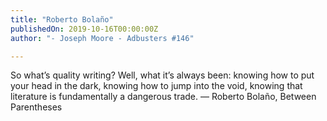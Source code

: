 ```yaml
---
title: "Roberto Bolaño"
publishedOn: 2019-10-16T00:00:00Z
author: "- Joseph Moore - Adbusters #146"

---
```


So what’s quality writing? Well, what it’s always been: knowing how to put your head in the dark, knowing how to jump into the void, knowing that literature is fundamentally a dangerous trade. — Roberto Bolaño,
Between Parentheses